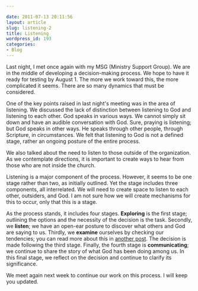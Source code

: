 ```yaml
---

date: 2011-07-13 20:11:56
layout: article
slug: listening-2
title: Listening
wordpress_id: 193
categories:
- Blog
---
```


Last night, I met once again with my MSG (Ministry Support Group). We are in the middle of developing a decision-making process. We hope to have it ready for testing by August 1. The more we work toward this, the more complicated it seems. There are so many dynamics that must be considered. 

One of the key points raised in last night's meeting was in the area of listening. We discussed the lack of distinction between listening to God and listening to each other. God speaks in various ways. We cannot simply sit down and have an audible conversation with God. Sure, praying is listening; but God speaks in other ways. He speaks through other people, through Scripture, in circumstances. We felt that listening to God is not a defined stage, rather an ongoing posture of the entire process. 

We also talked about the need to listen to those outside of the organization. As we contemplate directions, it is important to create ways to hear from those who are not inside the church. 

Listening is a major component of the process. However, it seems to be one stage rather than two, as initially outlined. Yet the stage includes three components, all interrelated. We will need to create space to listen to each other, outsiders, and God. I am not sure how we will create mechanisms for this to occur, only that this is a stage. 

As the process stands, it includes four stages. **Exploring** is the first stage; outlining the options and the necessity of the decision is the task. Secondly, we **listen**; we have an open-ear posture to discover what others and God are saying to us. Thirdly, we **examine** ourselves by checking our tendencies; you can read more about this in [another post](http://www.discerningchurch.org/drafting-a-process/ "Drafting a Process | Discerning Church"). The decision is made following the third stage. Finally, the fourth stage is **communicating**; we continue to share the story of what God has been doing among us. In this final stage, we reflect on the decision and continue to clarify its significance.

We meet again next week to continue our work on this process. I will keep you updated.
